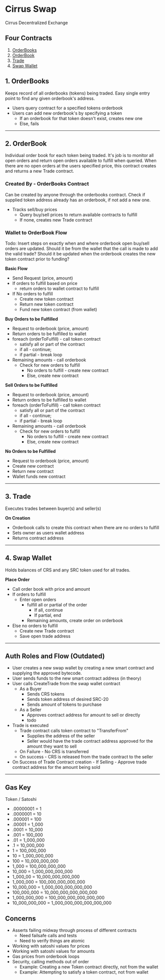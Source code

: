 # Cirrus Swap
Cirrus Decentralized Exchange

## Four Contracts

1. [OrderBooks](#1-orderbooks)
2. [OrderBook](#2-orderbook)
3. [Trade](#3-trade)
4. [Swap Wallet](#4-swap-wallet)

## 1. OrderBooks
Keeps record of all orderbooks (tokens) being traded. Easy single entry point to find any given orderbook's address.

- Users query contract for a specified tokens orderbook
- Users can add new orderbook's by specifying a token
  - If an orderbook for that token doesn't exist, creates new one
  - Else, fails

---

## 2. OrderBook

Individual order book for each token being traded. It's job is to monitor all open orders and return open orders available to fulfill when queried.
When there are no open orders at the users specified price, this contract creates and returns a new Trade contract.

### Created By - OrderBooks Contract

Can be created by anyone through the orderbooks contract. Check if supplied token address already has an orderbook, if not add a new one.

- Tracks sell/buy prices
  - Query buy/sell prices to return available contracts to fulfill
  - If none, creates new Trade contract

### Wallet to OrderBook Flow

Todo: Insert steps on exactly when and where orderbook open buy/sell orders are updated.
Should it be from the wallet that the call is made to add the valid trade?
Should it be updated when the orderbook creates the new token contract prior to funding?

**Basic Flow**

- Send Request (price, amount)
- If orders to fulfill based on price
  - return orders to wallet contract to fulfill
- If No orders to fulfill
  - Create new token contract
  - Return new token contract
  - Fund new token contract (from wallet)

**Buy Orders to be Fulfilled**

- Request to orderbook (price, amount)
- Return orders to be fulfilled to wallet
- foreach (orderToFulfill) - call token contract
  - satisfy all or part of the contract
  - if all - continue;
  - if partial - break loop
- Remaining amounts - call orderbook
  - Check for new orders to fulfill
    - No orders to fulfill - create new contract
    - Else, create new contract

**Sell Orders to be Fulfilled**

- Request to orderbook (price, amount)
- Return orders to be fulfilled to wallet
- foreach (orderToFulfill) - call token contract
  - satisfy all or part of the contract
  - if all - continue;
  - if partial - break loop
- Remaining amounts - call orderbook
  - Check for new orders to fulfill
    - No orders to fulfill - create new contract
    - Else, create new contract

**No Orders to be Fulfilled**

- Request to orderbook (price, amount)
- Create new contract
- Return new contract
- Wallet funds new contract

---

## 3. Trade
Executes trades between buyer(s) and seller(s)

**On Creation**

- Orderbook calls to create this contract when there are no orders to fulfill
- Sets owner as users wallet address
- Returns contract address

---

## 4. Swap Wallet
Holds balances of CRS and any SRC token used for all trades.

**Place Order**

- Call order book with price and amount
- If orders to fulfill
  - Enter open orders
    - fulfill all or partial of the order
      - If all, continue
      - If partial, end
    - Remaining amounts, create order on orderbook
- Else no orders to fulfill
  - Create new Trade contract
  - Save open trade address

---

## Auth Roles and Flow (Outdated)

- User creates a new swap wallet by creating a new smart contract and supplying the approved bytecode.
- User sends funds to the new smart contract address (in theory)
- User calls CreateTrade from the swap wallet contract
  - As a Buyer
    - Sends CRS tokens
    - Sends token address of desired SRC-20
    - Sends amount of tokens to purchase
  - As a Seller
    - Approves contract address for amount to sell or directly
    - todo
- Trade is executed
  - Trade contract calls token contract to "TransferFrom"
    - Supplies the address of the seller
    - Seller would have the trade contract address approved for the amount they want to sell
  - On Failure - No CRS is transferred
  - On success - CRS is released from the trade contract to the seller
- On Success of Trade Contract creation - If Selling - Approve trade contract address for the amount being sold

---

## Gas Key

Token / Satoshi

- .00000001 = 1
- .0000001 = 10
- .000001 = 100
- .00001 = 1_000
- .0001 = 10_000
- .001 = 100_000
- .01 = 1_000_000
- .1 = 10_000_000
- 1 = 100_000_000
- 10 = 1_000_000_000
- 100 = 10_000_000_000
- 1_000 = 100_000_000_000
- 10_000 = 1_000_000_000_000
- 1_000_00 = 10_000_000_000_000
- 1_000_000 = 100_000_000_000_000
- 10_000_000 = 1_000_000_000_000_000
- 100_000_000 = 10_000_000_000_000_000
- 1_000_000_000 = 100_000_000_000_000_000
- 10_000_000_000 = 1_000_000_000_000_000_000

## Concerns

- Asserts failing midway through process of different contracts
  - Need failsafe calls and tests
  - Need to verify things are atomic
- Working with satoshi values for prices
- Working with satoshi values for amounts
- Gas prices from orderbook loops
- Security, calling methods out of order
  - Example: Creating a new Token contract directly, not from the wallet
  - Example: Attempting to satisfy a token contract, not from wallet
